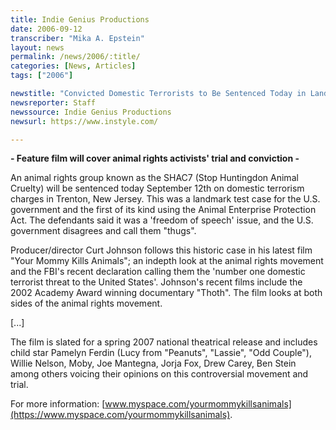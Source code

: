 ```yaml
---
title: Indie Genius Productions
date: 2006-09-12
transcriber: "Mika A. Epstein"
layout: news
permalink: /news/2006/:title/
categories: [News, Articles]
tags: ["2006"]

newstitle: "Convicted Domestic Terrorists to Be Sentenced Today in Landmark Freedom of Speech Case"
newsreporter: Staff
newssource: Indie Genius Productions
newsurl: https://www.instyle.com/

---
```


**- Feature film will cover animal rights activists' trial and conviction -**

An animal rights group known as the SHAC7 (Stop Huntingdon Animal Cruelty) will be sentenced today September 12th on domestic terrorism charges in Trenton, New Jersey. This was a landmark test case for the U.S. government and the first of its kind using the Animal Enterprise Protection Act. The defendants said it was a 'freedom of speech' issue, and the U.S. government disagrees and call them "thugs".

Producer/director Curt Johnson follows this historic case in his latest film "Your Mommy Kills Animals"; an indepth look at the animal rights movement and the FBI's recent declaration calling them the 'number one domestic terrorist threat to the United States'. Johnson's recent films include the 2002 Academy Award winning documentary "Thoth". The film looks at both sides of the animal rights movement.

[...]

The film is slated for a spring 2007 national theatrical release and includes child star Pamelyn Ferdin (Lucy from "Peanuts", "Lassie", "Odd Couple"), Willie Nelson, Moby, Joe Mantegna, Jorja Fox, Drew Carey, Ben Stein among others voicing their opinions on this controversial movement and trial.

For more information: [www.myspace.com/yourmommykillsanimals](https://www.myspace.com/yourmommykillsanimals).
